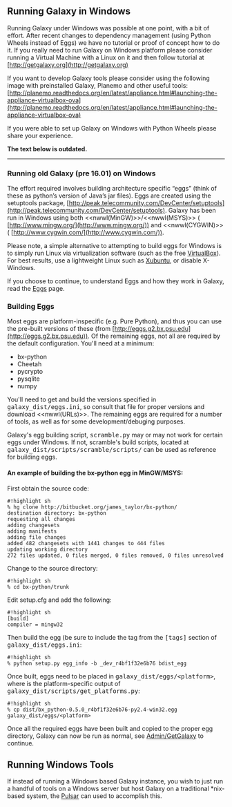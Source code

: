  

## Running Galaxy in Windows

Running Galaxy under Windows was possible at one point, with a bit of effort. After recent changes to dependency management (using Python Wheels instead of Eggs) we have no tutorial or proof of concept how to do it. If you really need to run Galaxy on Windows platform please consider running a Virtual Machine with a Linux on it and then follow tutorial at [http://getgalaxy.org](http://getgalaxy.org)

If you want to develop Galaxy tools please consider using the following image with preinstalled Galaxy, Planemo and other useful tools: [http://planemo.readthedocs.org/en/latest/appliance.html#launching-the-appliance-virtualbox-ova](http://planemo.readthedocs.org/en/latest/appliance.html#launching-the-appliance-virtualbox-ova)

If you were able to set up Galaxy on Windows with Python Wheels please share your experience.

**The text below is outdated.**

* * *

### Running old Galaxy (pre 16.01) on Windows

The effort required involves building architecture specific “eggs” (think of these as python’s version of Java’s jar files). Eggs are created using the setuptools package, [http://peak.telecommunity.com/DevCenter/setuptools](http://peak.telecommunity.com/DevCenter/setuptools). Galaxy has been run in Windows using both <<nwwl(MinGW)>>/<<nwwl(MSYS)>> ( [http://www.mingw.org/](http://www.mingw.org/)) and <<nwwl(CYGWIN)>> ( [http://www.cygwin.com/](http://www.cygwin.com/)).

Please note, a simple alternative to attempting to build eggs for Windows is to simply run Linux via virtualization software (such as the free [VirtualBox](http://www.virtualbox.org/)). For best results, use a lightweight Linux such as [Xubuntu](http://www.xubuntu.org/), or disable X-Windows.

If you choose to continue, to understand Eggs and how they work in Galaxy, read the [Eggs](Admin%2FConfig%2FEggs) page.

### Building Eggs

Most eggs are platform-inspecific (e.g. Pure Python), and thus you can use the pre-built versions of these (from [http://eggs.g2.bx.psu.edu](http://eggs.g2.bx.psu.edu)). Of the remaining eggs, not all are required by the default configuration. You'll need at a minimum:

- bx-python 
- Cheetah 
- pycrypto 
- pysqlite 
- numpy 

You'll need to get and build the versions specified in <tt>galaxy_dist/eggs.ini</tt>, so consult that file for proper versions and download <<nwwl(URLs)>>. The remaining eggs are required for a number of tools, as well as for some development/debuging purposes.

Galaxy's egg building script, <tt>scramble.py</tt> may or may not work for certain eggs under Windows. If not, scramble's build scripts, located at <tt>galaxy_dist/scripts/scramble/scripts/</tt> can be used as reference for building eggs.

#### An example of building the bx-python egg in MinGW/MSYS:

First obtain the source code:

```
#!highlight sh
% hg clone http://bitbucket.org/james_taylor/bx-python/
destination directory: bx-python
requesting all changes
adding changesets
adding manifests
adding file changes
added 482 changesets with 1441 changes to 444 files
updating working directory
272 files updated, 0 files merged, 0 files removed, 0 files unresolved
```

Change to the source directory:

```
#!highlight sh
% cd bx-python/trunk
```

Edit setup.cfg and add the following:

```
#!highlight sh
[build]
compiler = mingw32
```

Then build the egg (be sure to include the tag from the <tt>[tags]</tt> section of <tt>galaxy_dist/eggs.ini</tt>:

```
#!highlight sh
% python setup.py egg_info -b _dev_r4bf1f32e6b76 bdist_egg
```

Once built, eggs need to be placed in <tt>galaxy_dist/eggs/&lt;platform&gt;</tt>, where <platform> is the platform-specific output of <tt>galaxy_dist/scripts/get_platforms.py</tt>:

```
#!highlight sh
% cp dist/bx_python-0.5.0_r4bf1f32e6b76-py2.4-win32.egg galaxy_dist/eggs/<platform>
```

Once all the required eggs have been built and copied to the proper egg directory, Galaxy can now be run as normal, see [Admin/GetGalaxy](Admin%2FGetGalaxy) to continue.

## Running Windows Tools

If instead of running a Windows based Galaxy instance, you wish to just run a handful of tools on a Windows server but host Galaxy on a traditional \*nix-based system, the [Pulsar](Admin%2FConfig%2FPulsar) can used to accomplish this.

